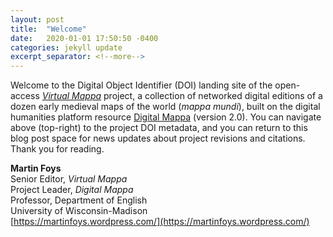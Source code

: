 ```yaml
---
layout: post
title:  "Welcome"
date:   2020-01-01 17:50:50 -0400
categories: jekyll update
excerpt_separator: <!--more-->
---
```

Welcome to the Digital Object Identifier (DOI) landing site of the open-access [<i>Virtual Mappa</i>](https://sims2.digitalmappa.org/36) project, a collection of networked digital editions of a dozen early medieval maps of the world (<i>mappa mundi</i>), built on the digital humanities platform resource [Digital Mappa](https://www.digitalmappa.org) (version 2.0). You can navigate above (top-right) to the project DOI metadata, and you can return to this blog post space for news updates about project revisions and citations. Thank you for reading.

<b>Martin Foys</b><br/>
Senior Editor, <i>Virtual Mappa</i><br/>
Project Leader, <i>Digital Mappa</i><br/>
Professor, Department of English<br/>
University of Wisconsin-Madison<br/>
[https://martinfoys.wordpress.com/](https://martinfoys.wordpress.com/)
<!--more-->
